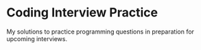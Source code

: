 # Coding Interview Practice

My solutions to practice programming questions in preparation for upcoming interviews.